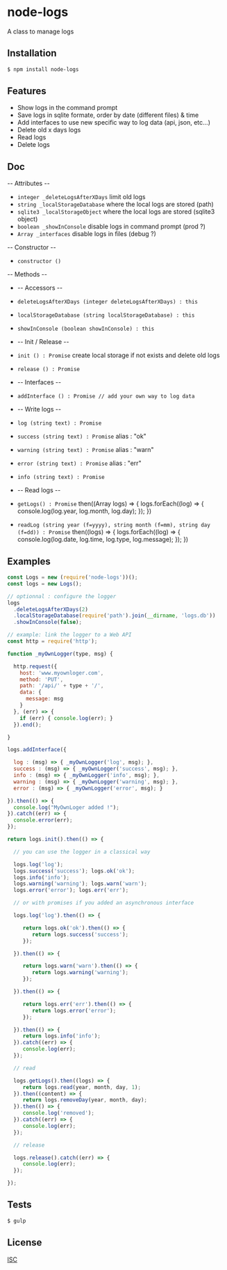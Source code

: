 # node-logs
A class to manage logs


## Installation

```bash
$ npm install node-logs
```

## Features

  * Show logs in the command prompt
  * Save logs in sqlite formate, order by date (different files) & time
  * Add interfaces to use new specific way to log data (api, json, etc...)
  * Delete old x days logs
  * Read logs
  * Delete logs

## Doc

  -- Attributes --

  * ``` integer _deleteLogsAfterXDays ``` limit old logs
  * ``` string _localStorageDatabase ``` where the local logs are stored (path)
  * ``` sqlite3 _localStorageObject ``` where the local logs are stored (sqlite3 object)
  * ``` boolean _showInConsole ``` disable logs in command prompt (prod ?)
  * ``` Array _interfaces ``` disable logs in files (debug ?)

  -- Constructor --

  * ``` constructor () ```

  -- Methods --

  * -- Accessors --
  * ``` deleteLogsAfterXDays (integer deleteLogsAfterXDays) : this ```
  * ``` localStorageDatabase (string localStorageDatabase) : this ```
  * ``` showInConsole (boolean showInConsole) : this ```

  * -- Init / Release --
  * ``` init () : Promise ``` create local storage if not exists and delete old logs
  * ``` release () : Promise ```

  * -- Interfaces --
  * ``` addInterface () : Promise // add your own way to log data ```

  * -- Write logs --
  * ``` log (string text) : Promise ```
  * ``` success (string text) : Promise ``` alias : "ok"
  * ``` warning (string text) : Promise ``` alias : "warn"
  * ``` error (string text) : Promise ```   alias : "err"
  * ``` info (string text) : Promise ```

  * -- Read logs --
  * ``` getLogs() : Promise ``` then((Array logs) => { logs.forEach((log) => { console.log(log.year, log.month, log.day); }); })
  * ``` readLog (string year (f=yyyy), string month (f=mm), string day (f=dd)) : Promise ``` then((logs) => { logs.forEach((log) => { console.log(log.date, log.time, log.type, log.message); }); })

## Examples

```js
const Logs = new (require('node-logs'))();
const logs = new Logs();
```

```js
// optionnal : configure the logger
logs
  .deleteLogsAfterXDays(2)
  .localStorageDatabase(require('path').join(__dirname, 'logs.db'))
  .showInConsole(false);
```

```js
// example: link the logger to a Web API
const http = require('http');

function _myOwnLogger(type, msg) {

  http.request({
    host: 'www.myownloger.com',
    method: 'PUT',
    path: '/api/' + type + '/',
    data: {
      message: msg
    }
  }, (err) => {
    if (err) { console.log(err); }
  }).end();

}

logs.addInterface({

  log : (msg) => { _myOwnLogger('log', msg); },
  success : (msg) => { _myOwnLogger('success', msg); },
  info : (msg) => { _myOwnLogger('info', msg); },
  warning : (msg) => { _myOwnLogger('warning', msg); },
  error : (msg) => { _myOwnLogger('error', msg); }

}).then(() => {
  console.log("MyOwnLoger added !");
}).catch((err) => {
  console.error(err);
});
```

```js
return logs.init().then(() => {

  // you can use the logger in a classical way

  logs.log('log');
  logs.success('success'); logs.ok('ok');
  logs.info('info');
  logs.warning('warning'); logs.warn('warn');
  logs.error('error'); logs.err('err');

  // or with promises if you added an asynchronous interface

  logs.log('log').then(() => {

     return logs.ok('ok').then(() => {
        return logs.success('success');
     });

  }).then(() => {

     return logs.warn('warn').then(() => {
        return logs.warning('warning');
     });

  }).then(() => {

     return logs.err('err').then(() => {
        return logs.error('error');
     });

  }).then(() => {
     return logs.info('info');
  }).catch((err) => {
     console.log(err);
  });

  // read

  logs.getLogs().then((logs) => {
     return logs.read(year, month, day, 1);
  }).then((content) => {
     return logs.removeDay(year, month, day);
  }).then(() => {
     console.log('removed');
  }).catch((err) => {
     console.log(err);
  });

  // release

  logs.release().catch((err) => {
     console.log(err);
  });

});
```

## Tests

```bash
$ gulp
```

## License

  [ISC](LICENSE)
